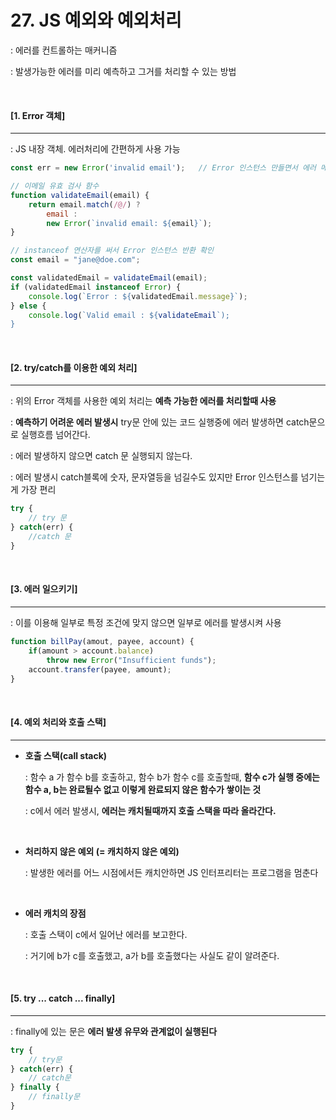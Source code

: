 # 27. JS 예외와 예외처리

: 에러를 컨트롤하는 매커니즘

: 발생가능한 에러를 미리 예측하고 그거를 처리할 수 있는 방법

<br>

#### [1. Error 객체]

----

: JS 내장 객체. 에러처리에 간편하게 사용 가능

```js
const err = new Error('invalid email');   // Error 인스턴스 만들면서 에러 메서지 지정 가능
```

```js
// 이메일 유효 검사 함수
function validateEmail(email) {
    return email.match(/@/) ?
        email :
    	new Error(`invalid email: ${email}`);
}
```

```js
// instanceof 연산자를 써서 Error 인스턴스 반환 확인
const email = "jane@doe.com";

const validatedEmail = validateEmail(email);
if (validatedEmail instanceof Error) {
    console.log(`Error : ${validatedEmail.message}`);
} else {
    console.log(`Valid email : ${validateEmail`);
}
```

<br>

#### [2. try/catch를 이용한 예외 처리]

----

: 위의 Error 객체를 사용한 예외 처리는 **예측 가능한 에러를 처리할때 사용**

: **예측하기 어려운 에러 발생시** try문 안에 있는 코드 실행중에 에러 발생하면 catch문으로 실행흐름 넘어간다.

:  에러 발생하지 않으면 catch 문 실행되지 않는다.

: 에러 발생시 catch블록에 숫자, 문자열등을 넘길수도 있지만 Error 인스턴스를 넘기는게 가장 편리

```js
try {
	// try 문
} catch(err) {
	//catch 문
}
```

<br>

#### [3. 에러 일으키기]

----

: 이를 이용해 일부로 특정 조건에 맞지 않으면 일부로 에러를 발생시켜 사용

```js
function billPay(amout, payee, account) {
    if(amount > account.balance)
        throw new Error("Insufficient funds");
    account.transfer(payee, amount);
}
```

<br>

#### [4. 예외 처리와 호출 스택]

----

- **호출 스택(call stack)**

  : 함수 a 가 함수 b를 호출하고, 함수 b가 함수 c를 호출할때, **함수 c가 실행 중에는 함수 a, b는 완료될수 없고 이렇게 완료되지 않은 함수가 쌓이는 것**

  : c에서 에러 발생시, **에러는 캐치될때까지 호출 스택을 따라 올라간다.**

  <br>

- **처리하지 않은 예외 (= 캐치하지 않은 예외)**

  : 발생한 에러를 어느 시점에서든 캐치안하면 JS 인터프리터는 프로그램을 멈춘다

  <br>

- **에러 캐치의 장점**

  : 호출 스택이 c에서 일어난 에러를 보고한다.

  : 거기에 b가 c를 호출했고, a가 b를 호출했다는 사실도 같이 알려준다.

<br>

#### [5. try ... catch ... finally]

----

: finally에 있는 문은 **에러 발생 유무와 관계없이 실행된다**

```js
try {
	// try문
} catch(err) {
	// catch문
} finally {
	// finally문
}
```

